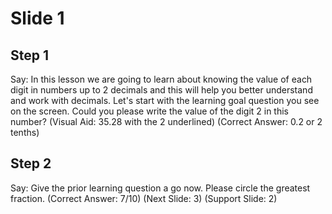 # Slide 1

## Step 1

Say: In this lesson we are going to learn about knowing the value of each digit in numbers up to 2 decimals and this will help you better understand and work with decimals. Let's start with the learning goal question you see on the screen. Could you please write the value of the digit 2 in this number? (Visual Aid: 35.28 with the 2 underlined) (Correct Answer: 0.2 or 2 tenths) 

## Step 2

Say: Give the prior learning question a go now. Please circle the greatest fraction. (Correct Answer: 7/10) (Next Slide: 3) (Support Slide: 2)

